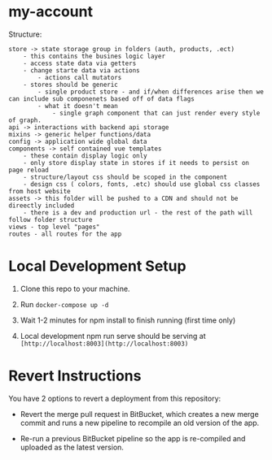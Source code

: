 # my-account
Structure:
```
store -> state storage group in folders (auth, products, .ect)
    - this contains the busines logic layer
    - access state data via getters
    - change starte data via actions
        - actions call mutators
    - stores should be generic
        - single product store - and if/when differences arise then we can include sub componenets based off of data flags
        - what it doesn't mean
            - single graph component that can just render every style of graph.
api -> interactions with backend api storage
mixins -> generic helper functions/data
config -> application wide global data
components -> self contained vue templates
    - these contain display logic only
    - only store display state in stores if it needs to persist on page reload
    - structure/layout css should be scoped in the component
    - design css ( colors, fonts, .etc) should use global css classes from host website
assets -> this folder will be pushed to a CDN and should not be direectly included
    - there is a dev and production url - the rest of the path will follow folder structure
views - top level "pages"
routes - all routes for the app
```

# Local Development Setup

1. Clone this repo to your machine.

2. Run `docker-compose up -d`

3. Wait 1-2 minutes for npm install to finish running (first time only)

4. Local development npm run serve should be serving at `[http://localhost:8003](http://localhost:8003)`


# Revert Instructions

You have 2 options to revert a deployment from this repository:

* Revert the merge pull request in BitBucket, which creates a new merge commit and runs a new pipeline to recompile an old version of the app.

* Re-run a previous BitBucket pipeline so the app is re-compiled and uploaded as the latest version.
